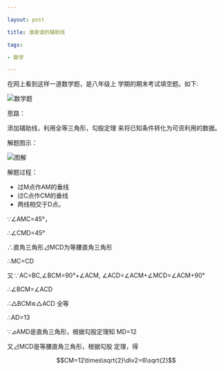 ```yaml
---

layout: post

title: 谁是谁的辅助线

tags:

- 数学

---
```


在网上看到这样一道数学题，是八年级上
学期的期末考试填空题。如下:

![数学题]({{"/media/pic201901181.jpg"|absolute_url}})

思路：

添加辅助线，利用全等三角形，勾股定理
来将已知条件转化为可资利用的数据。

解题图示：

![图解]({{"/media/pic201901182.jpg"|absolute_url}})

解题过程：

- 过M点作AM的垂线
- 过C点作CM的垂线
- 两线相交于D点。

∵∠AMC=45°，

∴∠CMD=45°

∴直角三角形⊿MCD为等腰直角三角形

∴MC=CD

又∵AC=BC,∠BCM=90°+∠ACM, 
∠ACD=∠ACM+∠MCD=∠ACM+90°

∴∠BCM=∠ACD

∴△BCM≌△ACD 全等

∴AD=13

∵⊿AMD是直角三角形，根据勾股定理知
MD=12

又⊿MCD是等腰直角三角形，根据勾股
定理，得

$$CM=12\times\sqrt{2}\div2=6\sqrt{2}$$






